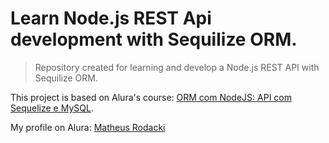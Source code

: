 # Learn Node.js REST Api development with Sequilize ORM.

<!---Esses são exemplos. Veja https://shields.io para outras pessoas ou para personalizar este conjunto de escudos. Você pode querer incluir dependências, status do projeto e informações de licença aqui--->

> Repository created for learning and develop a Node.js REST API with Sequilize ORM.

This project is based on Alura's course: [ORM com NodeJS: API com Sequelize e MySQL](https://cursos.alura.com.br/course/orm-nodejs-api-sequelize-mysql).

My profile on Alura: [Matheus Rodacki](https://cursos.alura.com.br/user/matheus-rodacki)
